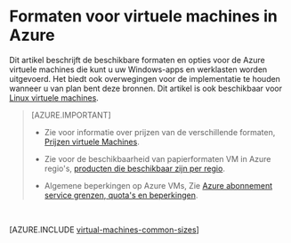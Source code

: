 <properties
 pageTitle="Windows VM formaten | Microsoft Azure"
 description="Hier worden de verschillende formaten beschikbaar voor Windows virtuele machines in Azure."
 services="virtual-machines-windows"
 documentationCenter=""
 authors="cynthn"
 manager="timlt"
 editor=""
 tags="azure-resource-manager,azure-service-management"/>

<tags
ms.service="virtual-machines-windows"
 ms.devlang="na"
 ms.topic="article"
 ms.tgt_pltfrm="vm-windows"
 ms.workload="infrastructure-services"
 ms.date="09/21/2016"
 ms.author="cynthn"/>

# <a name="sizes-for-virtual-machines-in-azure"></a>Formaten voor virtuele machines in Azure

Dit artikel beschrijft de beschikbare formaten en opties voor de Azure virtuele machines die kunt u uw Windows-apps en werklasten worden uitgevoerd. Het biedt ook overwegingen voor de implementatie te houden wanneer u van plan bent deze bronnen.  Dit artikel is ook beschikbaar voor [Linux virtuele machines](virtual-machines-linux-sizes.md).

>[AZURE.IMPORTANT] 
>
>- Zie voor informatie over prijzen van de verschillende formaten, [Prijzen virtuele Machines](https://azure.microsoft.com/pricing/details/virtual-machines/#Windows). 
>
>- Zie voor de beschikbaarheid van papierformaten VM in Azure regio's, [producten die beschikbaar zijn per regio](https://azure.microsoft.com/regions/services/).
>
>- Algemene beperkingen op Azure VMs, Zie [Azure abonnement service grenzen, quota's en beperkingen](../azure-subscription-service-limits.md).
<br>    

[AZURE.INCLUDE [virtual-machines-common-sizes](../../includes/virtual-machines-common-sizes.md)]

